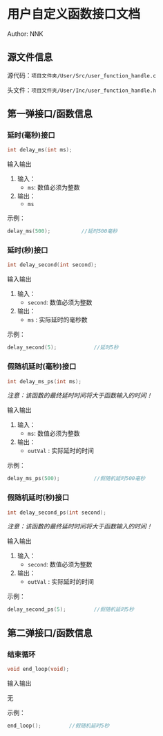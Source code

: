 # 用户自定义函数接口文档

Author: NNK

## 源文件信息

源代码：`项目文件夹/User/Src/user_function_handle.c`

头文件：`项目文件夹/User/Inc/user_function_handle.h`

## 第一弹接口/函数信息

### 延时(毫秒)接口

```c
int delay_ms(int ms);
```

输入输出

1. 输入：
   * `ms`: 数值必须为整数
2. 输出：
   * `ms` 

示例：

```c
delay_ms(500);			//延时500毫秒
```

### 延时(秒)接口

```c
int delay_second(int second);
```

输入输出

1. 输入：
   * `second`: 数值必须为整数
2. 输出：
   * `ms` : 实际延时的毫秒数

示例：

```c
delay_second(5);			//延时5秒
```

### 假随机延时(毫秒)接口

```c
int delay_ms_ps(int ms);
```

*注意：该函数的最终延时时间将大于函数输入的时间！*

输入输出

1. 输入：
   * `ms`: 数值必须为整数
2. 输出：
   * `outVal` : 实际延时的时间

示例：

```c
delay_ms_ps(500);			//假随机延时500毫秒
```

### 假随机延时(秒)接口

```c
int delay_second_ps(int second);
```

*注意：该函数的最终延时时间将大于函数输入的时间！*

输入输出

1. 输入：
   * `second`: 数值必须为整数
2. 输出：
   * `outVal` : 实际延时的时间

示例：

```c
delay_second_ps(5);			//假随机延时5秒
```

## 第二弹接口/函数信息

### 结束循环

```c
void end_loop(void);
```

输入输出

无

示例：

```c
end_loop();			//假随机延时5秒
```